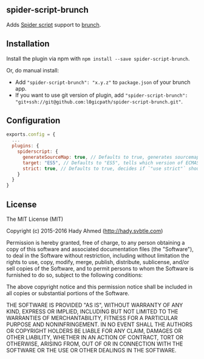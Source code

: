 ## spider-script-brunch
Adds [Spider script](http://spiderlang.org) support to
[brunch](http://brunch.io).

## Installation
Install the plugin via npm with `npm install --save spider-script-brunch`.

Or, do manual install:

* Add `"spider-script-brunch": "x.y.z"` to `package.json` of your brunch app.
* If you want to use git version of plugin, add
`"spider-script-brunch": "git+ssh://git@github.com:l0gicpath/spider-script-brunch.git"`.

## Configuration
```javascript
exports.config = {
  ...
  plugins: {
    spiderscript: {
      generateSourceMap: true, // Defaults to true, generates sourcemaps next to compiled javascript files.
      target: "ES5", // Defaults to "ES5", tells which version of ECMAScript to compile for, check spider docs.
      strict: true, // Defaults to true, decides if `"use strict"` should be inforced or not
    }
  }
}
```

## License

The MIT License (MIT)

Copyright (c) 2015-2016 Hady Ahmed (http://hady.svbtle.com)

Permission is hereby granted, free of charge, to any person obtaining a copy
of this software and associated documentation files (the "Software"), to deal
in the Software without restriction, including without limitation the rights
to use, copy, modify, merge, publish, distribute, sublicense, and/or sell
copies of the Software, and to permit persons to whom the Software is
furnished to do so, subject to the following conditions:

The above copyright notice and this permission notice shall be included in
all copies or substantial portions of the Software.

THE SOFTWARE IS PROVIDED "AS IS", WITHOUT WARRANTY OF ANY KIND, EXPRESS OR
IMPLIED, INCLUDING BUT NOT LIMITED TO THE WARRANTIES OF MERCHANTABILITY,
FITNESS FOR A PARTICULAR PURPOSE AND NONINFRINGEMENT. IN NO EVENT SHALL THE
AUTHORS OR COPYRIGHT HOLDERS BE LIABLE FOR ANY CLAIM, DAMAGES OR OTHER
LIABILITY, WHETHER IN AN ACTION OF CONTRACT, TORT OR OTHERWISE, ARISING FROM,
OUT OF OR IN CONNECTION WITH THE SOFTWARE OR THE USE OR OTHER DEALINGS IN
THE SOFTWARE.
